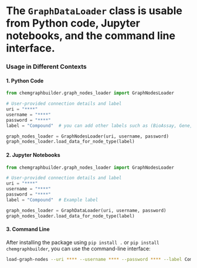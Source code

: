 # The `GraphDataLoader` class is usable from Python code, Jupyter notebooks, and the command line interface.

### Usage in Different Contexts

#### 1. **Python Code**

```python
from chemgraphbuilder.graph_nodes_loader import GraphNodesLoader

# User-provided connection details and label
uri = "****"
username = "****"
password = "****"
label = "Compound"  # you can add other labels such as (BioAssay, Gene, Protein)

graph_nodes_loader = GraphNodesLoader(uri, username, password)
graph_nodes_loader.load_data_for_node_type(label)
```

#### 2. **Jupyter Notebooks**

```python
from chemgraphbuilder.graph_nodes_loader import GraphNodesLoader

# User-provided connection details and label
uri = "****"
username = "****"
password = "****"
label = "Compound"  # Example label

graph_nodes_loader = GraphDataLoader(uri, username, password)
graph_nodes_loader.load_data_for_node_type(label)
```

#### 3. **Command Line**

After installing the package using `pip install .` or `pip install chemgraphbuilder`, you can use the command-line interface:

```sh
load-graph-nodes --uri **** --username **** --password **** --label Compound
```
